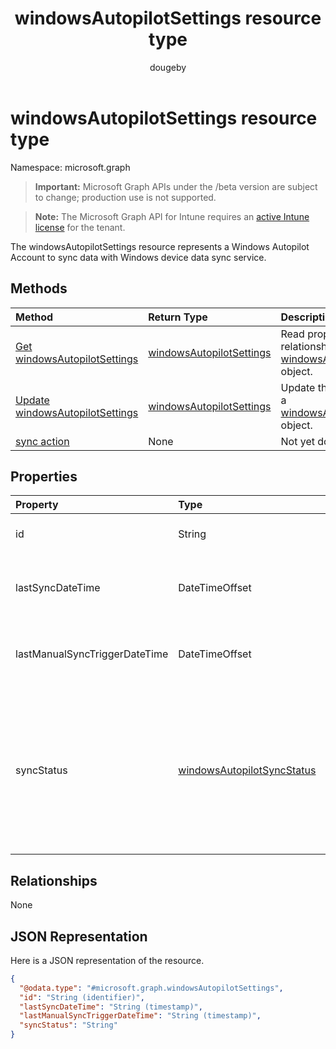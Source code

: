 ﻿---
title: "windowsAutopilotSettings resource type"
description: "The windowsAutopilotSettings resource represents a Windows Autopilot Account to sync data with Windows device data sync service."
author: "dougeby"
localization_priority: Normal
ms.prod: "intune"
doc_type: resourcePageType
---

# windowsAutopilotSettings resource type

Namespace: microsoft.graph

> **Important:** Microsoft Graph APIs under the /beta version are subject to change; production use is not supported.

> **Note:** The Microsoft Graph API for Intune requires an [active Intune license](https://go.microsoft.com/fwlink/?linkid=839381) for the tenant.

The windowsAutopilotSettings resource represents a Windows Autopilot Account to sync data with Windows device data sync service.

## Methods

| Method                                                                                         | Return Type                                                                            | Description                                                                                                                             |
| :--------------------------------------------------------------------------------------------- | :------------------------------------------------------------------------------------- | :-------------------------------------------------------------------------------------------------------------------------------------- |
| [Get windowsAutopilotSettings](../api/intune-enrollment-windowsautopilotsettings-get.md)       | [windowsAutopilotSettings](../resources/intune-enrollment-windowsautopilotsettings.md) | Read properties and relationships of the [windowsAutopilotSettings](../resources/intune-enrollment-windowsautopilotsettings.md) object. |
| [Update windowsAutopilotSettings](../api/intune-enrollment-windowsautopilotsettings-update.md) | [windowsAutopilotSettings](../resources/intune-enrollment-windowsautopilotsettings.md) | Update the properties of a [windowsAutopilotSettings](../resources/intune-enrollment-windowsautopilotsettings.md) object.               |
| [sync action](../api/intune-enrollment-windowsautopilotsettings-sync.md)                       | None                                                                                   | Not yet documented                                                                                                                      |

## Properties

| Property                      | Type                                                                                       | Description                                                                                                                            |
| :---------------------------- | :----------------------------------------------------------------------------------------- | :------------------------------------------------------------------------------------------------------------------------------------- |
| id                            | String                                                                                     | The GUID for the object                                                                                                                |
| lastSyncDateTime              | DateTimeOffset                                                                             | Last data sync date time with DDS service.                                                                                             |
| lastManualSyncTriggerDateTime | DateTimeOffset                                                                             | Last data sync date time with DDS service.                                                                                             |
| syncStatus                    | [windowsAutopilotSyncStatus](../resources/intune-enrollment-windowsautopilotsyncstatus.md) | Indicates the status of sync with Device data sync (DDS) service. Possible values are: `unknown`, `inProgress`, `completed`, `failed`. |

## Relationships

None

## JSON Representation

Here is a JSON representation of the resource.

<!-- {
  "blockType": "resource",
  "keyProperty": "id",
  "@odata.type": "microsoft.graph.windowsAutopilotSettings"
}
-->

```json
{
  "@odata.type": "#microsoft.graph.windowsAutopilotSettings",
  "id": "String (identifier)",
  "lastSyncDateTime": "String (timestamp)",
  "lastManualSyncTriggerDateTime": "String (timestamp)",
  "syncStatus": "String"
}
```
